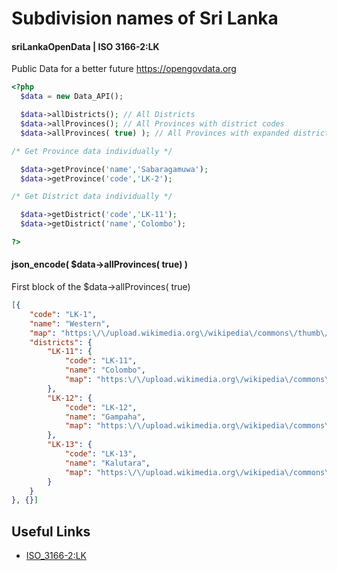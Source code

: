 
# Subdivision names of Sri Lanka 
#### sriLankaOpenData | ISO 3166-2:LK

Public Data for a better future https://opengovdata.org

```php
<?php
  $data = new Data_API();

  $data->allDistricts(); // All Districts
  $data->allProvinces(); // All Provinces with district codes
  $data->allProvinces( true) ); // All Provinces with expanded district array

/* Get Province data individually */

  $data->getProvince('name','Sabaragamuwa');
  $data->getProvince('code','LK-2');

/* Get District data individually */

  $data->getDistrict('code','LK-11');
  $data->getDistrict('name','Colombo');

?>
```

####  json_encode( $data->allProvinces( true) )

First block of the $data->allProvinces( true)

```json
[{
	"code": "LK-1",
	"name": "Western",
	"map": "https:\/\/upload.wikimedia.org\/wikipedia\/commons\/thumb\/0\/0f\/Sri_Lanka_Western_Province_locator_map.svg\/200px-Sri_Lanka_Western_Province_locator_map.svg.png",
	"districts": {
		"LK-11": {
			"code": "LK-11",
			"name": "Colombo",
			"map": "https:\/\/upload.wikimedia.org\/wikipedia\/commons\/thumb\/a\/af\/Colombo_district.svg\/500px-Colombo_district.svg.png"
		},
		"LK-12": {
			"code": "LK-12",
			"name": "Gampaha",
			"map": "https:\/\/upload.wikimedia.org\/wikipedia\/commons\/thumb\/6\/62\/Gampaha_district.svg\/500px-Gampaha_district.svg.png"
		},
		"LK-13": {
			"code": "LK-13",
			"name": "Kalutara",
			"map": "https:\/\/upload.wikimedia.org\/wikipedia\/commons\/thumb\/2\/20\/Kalutara_district.svg\/500px-Kalutara_district.svg.png"
		}
	}
}, {}]
```
## Useful Links

- [ISO_3166-2:LK](https://en.wikipedia.org/wiki/ISO_3166-2:LK)

